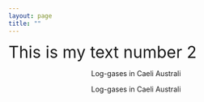 ```yaml
---
layout: page
title: ""
---
```


<font size="6"> This is my text number 2 </font> 

<p style="text-align: center;">Log-gases in Caeli Australi</p>

<p style="text-align: center;">Log-gases in Caeli Australi</p>
